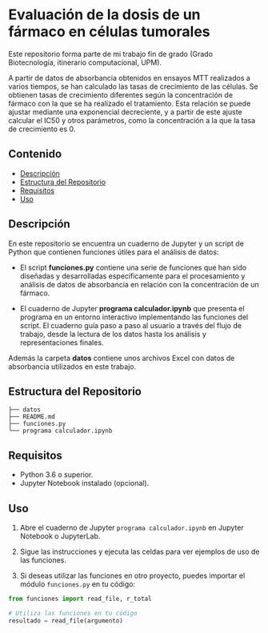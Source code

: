 # Evaluación de la dosis de un fármaco en células tumorales

Este repositorio forma parte de mi trabajo fin de grado (Grado Biotecnología, itinerario computacional, UPM).

A partir de datos de absorbancia obtenidos en ensayos MTT realizados a varios tiempos, se han calculado las tasas de crecimiento de las células. Se obtienen tasas de crecimiento diferentes según la concentración de fármaco con la que se ha realizado el tratamiento. Esta relación se puede ajustar mediante una exponencial decreciente, y a partir de este ajuste calcular el IC50 y otros parámetros, como la concentración a la que la tasa de crecimiento es 0.


## Contenido

- [Descripción](#descripción)
- [Estructura del Repositorio](#estructura-del-repositorio)
- [Requisitos](#requisitos)
- [Uso](#uso)

## Descripción

En este repositorio se encuentra un cuaderno de Jupyter y un script de Python que contienen funciones útiles para el análisis de datos:

- El script **funciones.py** contiene una serie de funciones que han sido diseñadas y desarrolladas específicamente para el procesamiento y análisis de datos de absorbancia en relación con la concentración de un fármaco.

- El cuaderno de Jupyter **programa calculador.ipynb** que presenta el programa en un entorno interactivo implementando las funciones del script. El cuaderno guía paso a paso al usuario a través del flujo de trabajo, desde la lectura de los datos hasta los análisis y representaciones finales.

Además la carpeta **datos** contiene unos archivos Excel con datos de absorbancia utilizados en este trabajo.




## Estructura del Repositorio

```
├── datos
├── README.md
├── funciones.py
└── programa calculador.ipynb
```

## Requisitos

- Python 3.6 o superior.
- Jupyter Notebook instalado (opcional).


## Uso

1. Abre el cuaderno de Jupyter `programa calculador.ipynb` en Jupyter Notebook o JupyterLab.

2. Sigue las instrucciones y ejecuta las celdas para ver ejemplos de uso de las funciones.

3. Si deseas utilizar las funciones en otro proyecto, puedes importar el módulo `funciones.py` en tu código:

```python
from funciones import read_file, r_total

# Utiliza las funciones en tu código
resultado = read_file(argumento)
```

